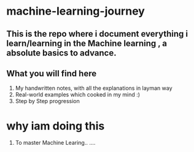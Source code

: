 # machine-learning-journey
This is the repo where i document everything i learn/learning in the Machine learning , a absolute basics to advance. 
--

## What you will find here
1. My handwritten notes, with all the explanations in layman way
2. Real-world examples which cooked in my mind :)
3. Step by Step progression

# why iam doing this
1. To master Machine Learing.. ....
